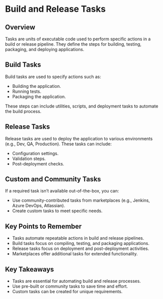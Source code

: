 # Build and Release Tasks

## Overview
Tasks are units of executable code used to perform specific actions in a build or release pipeline. They define the steps for building, testing, packaging, and deploying applications.

## Build Tasks
Build tasks are used to specify actions such as:
- Building the application.
- Running tests.
- Packaging the application.

These steps can include utilities, scripts, and deployment tasks to automate the build process.

## Release Tasks
Release tasks are used to deploy the application to various environments (e.g., Dev, QA, Production). These tasks can include:
- Configuration settings.
- Validation steps.
- Post-deployment checks.

## Custom and Community Tasks
If a required task isn’t available out-of-the-box, you can:
- Use community-contributed tasks from marketplaces (e.g., Jenkins, Azure DevOps, Atlassian).
- Create custom tasks to meet specific needs.

## Key Points to Remember
- Tasks automate repeatable actions in build and release pipelines.
- Build tasks focus on compiling, testing, and packaging applications.
- Release tasks focus on deployment and post-deployment activities.
- Marketplaces offer additional tasks for extended functionality.

## Key Takeaways
- Tasks are essential for automating build and release processes.
- Use pre-built or community tasks to save time and effort.
- Custom tasks can be created for unique requirements.

